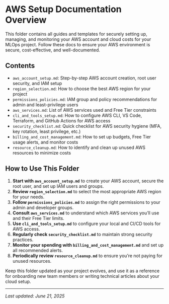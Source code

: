 # AWS Setup Documentation Overview

This folder contains all guides and templates for securely setting up, managing, and monitoring your AWS account and cloud costs for your MLOps project. Follow these docs to ensure your AWS environment is secure, cost-effective, and well-documented.

## Contents
- `aws_account_setup.md`: Step-by-step AWS account creation, root user security, and IAM setup
- `region_selection.md`: How to choose the best AWS region for your project
- `permissions_policies.md`: IAM group and policy recommendations for admin and least-privilege users
- `aws_services.md`: List of AWS services used and Free Tier constraints
- `cli_and_tools_setup.md`: How to configure AWS CLI, VS Code, Terraform, and GitHub Actions for AWS access
- `security_checklist.md`: Quick checklist for AWS security hygiene (MFA, key rotation, least privilege, etc.)
- `billing_and_cost_management.md`: How to set up budgets, Free Tier usage alerts, and monitor costs
- `resource_cleanup.md`: How to identify and clean up unused AWS resources to minimize costs

## How to Use This Folder
1. **Start with `aws_account_setup.md`** to create your AWS account, secure the root user, and set up IAM users and groups.
2. **Review `region_selection.md`** to select the most appropriate AWS region for your needs.
3. **Follow `permissions_policies.md`** to assign the right permissions to your admin and developer groups.
4. **Consult `aws_services.md`** to understand which AWS services you’ll use and their Free Tier limits.
5. **Use `cli_and_tools_setup.md`** to configure your local and CI/CD tools for AWS access.
6. **Regularly check `security_checklist.md`** to maintain strong security practices.
7. **Monitor your spending with `billing_and_cost_management.md`** and set up all recommended alerts.
8. **Periodically review `resource_cleanup.md`** to ensure you’re not paying for unused resources.

Keep this folder updated as your project evolves, and use it as a reference for onboarding new team members or writing technical articles about your cloud setup.

---

_Last updated: June 21, 2025_
